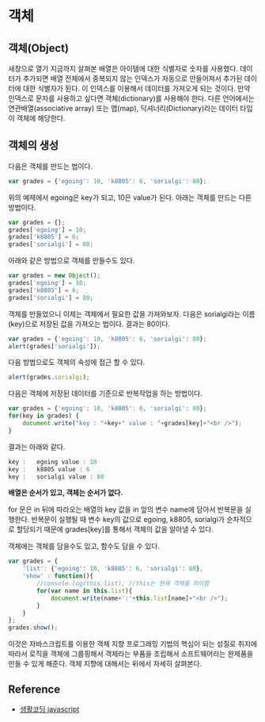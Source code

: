# 객체

## 객체(Object)
새창으로 열기
지금까지 살펴본 배열은 아이템에 대한 식별자로 숫자를 사용했다. 데이터가 추가되면 배열 전체에서 중복되지 않는 인덱스가 자동으로 만들어져서 추가된 데이터에 대한 식별자가 된다. 이 인덱스를 이용해서 데이터를 가져오게 되는 것이다. 만약 인덱스로 문자를 사용하고 싶다면 객체(dictionary)를 사용해야 한다. 다른 언어에서는 연관배열(associative array) 또는 맵(map), 딕셔너리(Dictionary)라는 데이터 타입이 객체에 해당한다.

## 객체의 생성
다음은 객체를 만드는 법이다.

```js
var grades = {'egoing': 10, 'k8805': 6, 'sorialgi': 80};
```
위의 예제에서 egoing은 key가 되고, 10은 value가 된다. 아래는 객체를 만드는 다른 방법이다.

```js
var grades = {};
grades['egoing'] = 10;
grades['k8805'] = 6;
grades['sorialgi'] = 80;
```
아래와 같은 방법으로 객체를 만들수도 있다.

```js
var grades = new Object();
grades['egoing'] = 10;
grades['k8805'] = 6;
grades['sorialgi'] = 80;
```
객체를 만들었으니 이제는 객체에서 필요한 값을 가져와보자. 다음은 sorialgi라는 이름(key)으로 저장된 값을 가져오는 법이다. 결과는 80이다.
```js
var grades = {'egoing': 10, 'k8805': 6, 'sorialgi': 80};
alert(grades['sorialgi']);
```
다음 방법으로도 객체의 속성에 접근 할 수 있다.
```js
alert(grades.sorialgi);
```
다음은 객체에 저장된 데이터를 기준으로 반복작업을 하는 방법이다.

```js
var grades = {'egoing': 10, 'k8805': 6, 'sorialgi': 80};
for(key in grades) {
    document.write("key : "+key+" value : "+grades[key]+"<br />");
}
```
결과는 아래와 같다.

```js
key :   egoing value : 10
key :   k8805 value : 6
key :   sorialgi value : 80
```
**배열은 순서가 있고, 객체는 순서가 없다.**

for 문은 in 뒤에 따라오는 배열의 key 값을 in 앞의 변수 name에 담아서 반복문을 실행한다. 반복문이 실행될 때 변수 key의 값으로 egoing, k8805, sorialgi가 순차적으로 할당되기 때문에 grades[key]를 통해서 객체의 값을 알아낼 수 있다.

객체에는 객체를 담을수도 있고, 함수도 담을 수 있다. 

```js
var grades = {
    'list': {'egoing': 10, 'k8805': 6, 'sorialgi': 80},
    'show' : function(){
        //console.log(this.list); //this는 현재 객체를 의미함
        for(var name in this.list){
            document.write(name+':'+this.list[name]+"<br />");
        }
    }
};
grades.show();
```
이것은 자바스크립트를 이용한 객체 지향 프로그래밍 기법의 핵심이 되는 성질로 취지에 따라서 로직을 객체에 그룹핑해서 객체라는 부품을 조립해서 소프트웨어라는 완제품을 만들 수 있게 해준다. 객체 지향에 대해서는 뒤에서 자세히 살펴본다.

## Reference
* [생활코딩 javascript](https://opentutorials.org/course/743/6491)